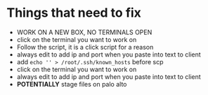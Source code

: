 # Things that need to fix

- WORK ON A NEW BOX, NO TERMINALS OPEN
- click on the terminal you want to work on
- Follow the script, it is a click script for a reason
- always edit to add ip and port when you paste into text to client
- add `echo '' > /root/.ssh/known_hosts` before scp
- click on the terminal you want to work on
- always edit to add ip and port when you paste into text to client
- **POTENTIALLY** stage files on palo alto
